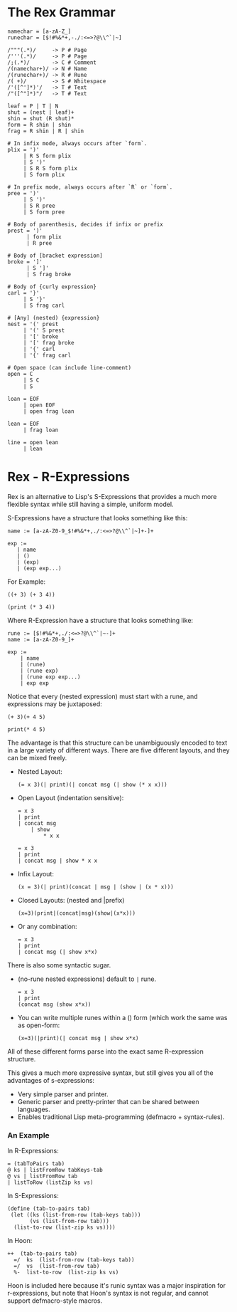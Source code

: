 The Rex Grammar
===============

```
namechar = [a-zA-Z_]
runechar = [$!#%&*+,-./:<=>?@\\^`|~]

/"""(.*)/     -> P # Page
/'''(.*)/     -> P # Page
/;(.*)/       -> C # Comment
/(namechar+)/ -> N # Name
/(runechar+)/ -> R # Rune
/( +)/        -> S # Whitespace
/'([^']*)'/   -> T # Text
/"([^"]*)"/   -> T # Text

leaf = P | T | N
shut = (nest | leaf)+
shin = shut (R shut)*
form = R shin | shin
frag = R shin | R | shin

# In infix mode, always occurs after `form`.
plix = ')'
     | R S form plix
     | S ')'
     | S R S form plix
     | S form plix

# In prefix mode, always occurs after `R` or `form`.
pree = ')'
     | S ')'
     | S R pree
     | S form pree

# Body of parenthesis, decides if infix or prefix
prest = ')'
      | form plix
      | R pree

# Body of [bracket expression]
broke = ']'
      | S ']'
      | S frag broke

# Body of {curly expression}
carl = '}'
     | S '}'
     | S frag carl

# [Any] (nested) {expression}
nest = '(' prest
     | '(' S prest
     | '[' broke
     | '[' frag broke
     | '{' carl
     | '{' frag carl

# Open space (can include line-comment)
open = C
     | S C
     | S

loan = EOF
     | open EOF
     | open frag loan

lean = EOF
     | frag loan

line = open lean
     | lean
```

# Rex - R-Expressions

Rex is an alternative to Lisp's S-Expressions that provides a much more
flexible syntax while still having a simple, uniform model.

S-Expressions have a structure that looks something like this:

    name := [a-zA-Z0-9_$!#%&*+,./:<=>?@\\^`|~]+-]+

    exp :=
       | name
       | ()
       | (exp)
       | (exp exp...)

For Example:

    ((+ 3) (+ 3 4))

    (print (* 3 4))

Where R-Expression have a structure that looks something like:

    rune := [$!#%&*+,./:<=>?@\\^`|~-]+
    name := [a-zA-Z0-9_]+

    exp :=
        | name
        | (rune)
        | (rune exp)
        | (rune exp exp...)
        | exp exp

Notice that every (nested expression) must start with a rune, and
expressions may be juxtaposed:

    (+ 3)(+ 4 5)

    print(* 4 5)

The advantage is that this structure can be unambiguously encoded to
text in a large variety of different ways.  There are five different
layouts, and they can be mixed freely.

-   Nested Layout:

        (= x 3)(| print)(| concat msg (| show (* x x)))

-   Open Layout (indentation sensitive):

        = x 3
        | print
        | concat msg
            | show
                * x x

        = x 3
        | print
        | concat msg | show * x x

-   Infix Layout:

        (x = 3)(| print)(concat | msg | (show | (x * x)))

-   Closed Layouts: (nested and |prefix)

        (x=3)(print|(concat|msg)(show|(x*x)))

-   Or any combination:

        = x 3
        | print
        | concat msg (| show x*x)

There is also some syntactic sugar.

-   (no-rune nested expressions) default to `|` rune.

        = x 3
        | print
        (concat msg (show x*x))

-   You can write multiple runes within a () form (which work the same
    was as open-form:

        (x=3)(|print)(| concat msg | show x*x)

All of these different forms parse into the exact same R-expression
structure.

This gives a much more expressive syntax, but still gives you all of
the advantages of s-expressions:

-   Very simple parser and printer.
-   Generic parser and pretty-printer that can be shared between languages.
-   Enables traditional Lisp meta-programming (defmacro + syntax-rules).

### An Example

In R-Expressions:

    = (tabToPairs tab)
    @ ks | listFromRow tabKeys-tab
    @ vs | listFromRow tab
    | listToRow (listZip ks vs)

In S-Expressions:

    (define (tab-to-pairs tab)
     (let ((ks (list-from-row (tab-keys tab)))
           (vs (list-from-row tab)))
      (list-to-row (list-zip ks vs))))

In Hoon:

    ++  (tab-to-pairs tab)
      =/  ks  (list-from-row (tab-keys tab))
      =/  vs  (list-from-row tab)
      %-  list-to-row  (list-zip ks vs)

Hoon is included here because it's runic syntax was a major inspiration
for r-expressions, but note that Hoon's syntax is not regular, and cannot
support defmacro-style macros.
